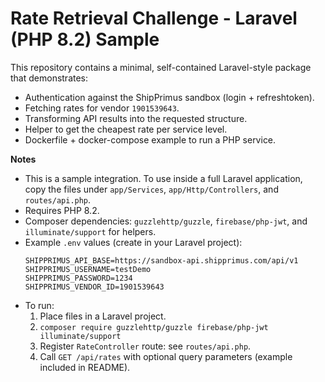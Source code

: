 # Rate Retrieval Challenge - Laravel (PHP 8.2) Sample

This repository contains a minimal, self-contained Laravel-style package that demonstrates:
- Authentication against the ShipPrimus sandbox (login + refreshtoken).
- Fetching rates for vendor `1901539643`.
- Transforming API results into the requested structure.
- Helper to get the cheapest rate per service level.
- Dockerfile + docker-compose example to run a PHP service.

**Notes**
- This is a sample integration. To use inside a full Laravel application, copy the files under `app/Services`, `app/Http/Controllers`, and `routes/api.php`.
- Requires PHP 8.2.
- Composer dependencies: `guzzlehttp/guzzle`, `firebase/php-jwt`, and `illuminate/support` for helpers.
- Example `.env` values (create in your Laravel project):
  ```
  SHIPPRIMUS_API_BASE=https://sandbox-api.shipprimus.com/api/v1
  SHIPPRIMUS_USERNAME=testDemo
  SHIPPRIMUS_PASSWORD=1234
  SHIPPRIMUS_VENDOR_ID=1901539643
  ```
- To run:
    1. Place files in a Laravel project.
    2. `composer require guzzlehttp/guzzle firebase/php-jwt illuminate/support`
    3. Register `RateController` route: see `routes/api.php`.
    4. Call `GET /api/rates` with optional query parameters (example included in README).
